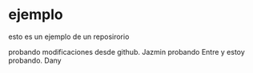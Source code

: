 # ejemplo
esto es un ejemplo de un reposirorio 

probando modificaciones desde github.
Jazmin probando
Entre y estoy probando. Dany

